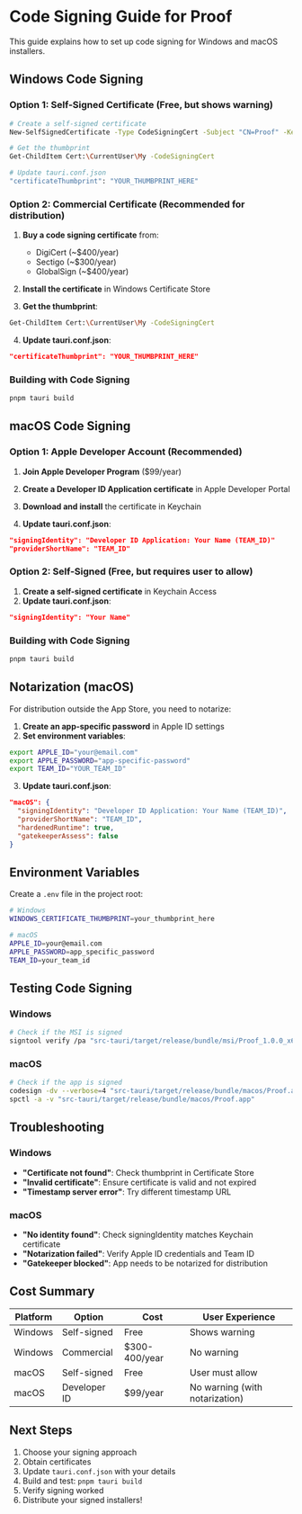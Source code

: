 # Code Signing Guide for Proof

This guide explains how to set up code signing for Windows and macOS installers.

## Windows Code Signing

### Option 1: Self-Signed Certificate (Free, but shows warning)
```bash
# Create a self-signed certificate
New-SelfSignedCertificate -Type CodeSigningCert -Subject "CN=Proof" -KeyUsage DigitalSignature -FriendlyName "Proof Code Signing" -CertStoreLocation Cert:\CurrentUser\My

# Get the thumbprint
Get-ChildItem Cert:\CurrentUser\My -CodeSigningCert

# Update tauri.conf.json
"certificateThumbprint": "YOUR_THUMBPRINT_HERE"
```

### Option 2: Commercial Certificate (Recommended for distribution)
1. **Buy a code signing certificate** from:
   - DigiCert (~$400/year)
   - Sectigo (~$300/year)
   - GlobalSign (~$400/year)

2. **Install the certificate** in Windows Certificate Store

3. **Get the thumbprint**:
```bash
Get-ChildItem Cert:\CurrentUser\My -CodeSigningCert
```

4. **Update tauri.conf.json**:
```json
"certificateThumbprint": "YOUR_THUMBPRINT_HERE"
```

### Building with Code Signing
```bash
pnpm tauri build
```

## macOS Code Signing

### Option 1: Apple Developer Account (Recommended)
1. **Join Apple Developer Program** ($99/year)
2. **Create a Developer ID Application certificate** in Apple Developer Portal
3. **Download and install** the certificate in Keychain

4. **Update tauri.conf.json**:
```json
"signingIdentity": "Developer ID Application: Your Name (TEAM_ID)"
"providerShortName": "TEAM_ID"
```

### Option 2: Self-Signed (Free, but requires user to allow)
1. **Create a self-signed certificate** in Keychain Access
2. **Update tauri.conf.json**:
```json
"signingIdentity": "Your Name"
```

### Building with Code Signing
```bash
pnpm tauri build
```

## Notarization (macOS)

For distribution outside the App Store, you need to notarize:

1. **Create an app-specific password** in Apple ID settings
2. **Set environment variables**:
```bash
export APPLE_ID="your@email.com"
export APPLE_PASSWORD="app-specific-password"
export TEAM_ID="YOUR_TEAM_ID"
```

3. **Update tauri.conf.json**:
```json
"macOS": {
  "signingIdentity": "Developer ID Application: Your Name (TEAM_ID)",
  "providerShortName": "TEAM_ID",
  "hardenedRuntime": true,
  "gatekeeperAssess": false
}
```

## Environment Variables

Create a `.env` file in the project root:
```bash
# Windows
WINDOWS_CERTIFICATE_THUMBPRINT=your_thumbprint_here

# macOS
APPLE_ID=your@email.com
APPLE_PASSWORD=app_specific_password
TEAM_ID=your_team_id
```

## Testing Code Signing

### Windows
```bash
# Check if the MSI is signed
signtool verify /pa "src-tauri/target/release/bundle/msi/Proof_1.0.0_x64_en-US.msi"
```

### macOS
```bash
# Check if the app is signed
codesign -dv --verbose=4 "src-tauri/target/release/bundle/macos/Proof.app"
spctl -a -v "src-tauri/target/release/bundle/macos/Proof.app"
```

## Troubleshooting

### Windows
- **"Certificate not found"**: Check thumbprint in Certificate Store
- **"Invalid certificate"**: Ensure certificate is valid and not expired
- **"Timestamp server error"**: Try different timestamp URL

### macOS
- **"No identity found"**: Check signingIdentity matches Keychain certificate
- **"Notarization failed"**: Verify Apple ID credentials and Team ID
- **"Gatekeeper blocked"**: App needs to be notarized for distribution

## Cost Summary

| Platform | Option | Cost | User Experience |
|----------|--------|------|-----------------|
| Windows | Self-signed | Free | Shows warning |
| Windows | Commercial | $300-400/year | No warning |
| macOS | Self-signed | Free | User must allow |
| macOS | Developer ID | $99/year | No warning (with notarization) |

## Next Steps

1. Choose your signing approach
2. Obtain certificates
3. Update `tauri.conf.json` with your details
4. Build and test: `pnpm tauri build`
5. Verify signing worked
6. Distribute your signed installers!
